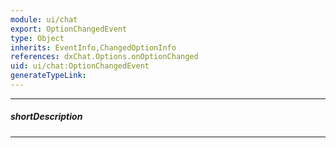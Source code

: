 ```yaml
---
module: ui/chat
export: OptionChangedEvent
type: Object
inherits: EventInfo,ChangedOptionInfo
references: dxChat.Options.onOptionChanged
uid: ui/chat:OptionChangedEvent
generateTypeLink: 
---
```

---
##### shortDescription
<!-- Description goes here -->

---
<!-- Description goes here -->